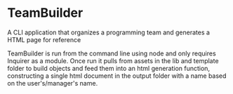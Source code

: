 # TeamBuilder
A CLI application that organizes a programming team and generates a HTML page for reference

TeamBuilder is run from the command line using node and only requires Inquirer as a module. Once run it pulls from assets in the lib and template folder to build objects and feed them into an html generation function, constructing a single html document in the output folder with a name based on the user's/manager's name.